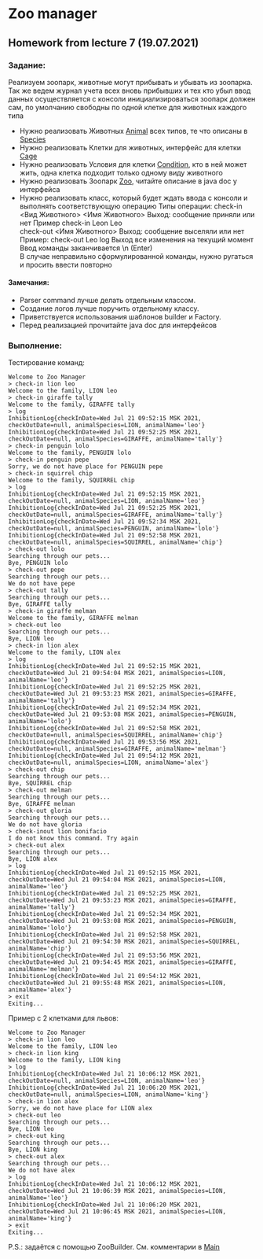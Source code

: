 # Zoo manager

## Homework from lecture 7 (19.07.2021)

### Задание:
Реализуем зоопарк, животные могут прибывать и убывать из зоопарка.
Так же ведем журнал учета всех вновь прибывших и тех кто убыл
ввод данных осуществляется с консоли
инициализироваться зоопарк должен сам, по умолчанию свободны по одной клетке для животных каждого типа

* Нужно реализовать Животных [Animal](model/Animal.java) всех типов, те что описаны в [Species](model/Species.java)
* Нужно реализовать Клетки для животных, интерфейс для клетки [Cage](model/Cage.java)
* Нужно реализовать Условия для клетки [Condition](model/Condition.java), кто в ней может жить, одна клетка подходит только одному виду животного
* Нужно реализовать Зоопарк [Zoo](Zoo.java), читайте описание в java doc у интерфейса
* Нужно реализовать класс, который будет ждать ввода с консоли и выполнять соответствующую операцию
  Типы операции:
  check-in <Вид Животного> <Имя Животного> Выход: сообщение приняли или нет Пример check-in Leon Leo  
  check-out <Имя Животного> Выход: сообщение выселяли или нет Пример: check-out Leo
  log Выход все изменения на текущий момент  
  Ввод команды заканчивается \n (Enter)  
  В случае неправильно сформулированной команды, нужно ругаться и просить ввести повторно

#### Замечания:
* Parser command лучше делать отдельным классом.
* Создание логов лучше поручить отдельному классу.
* Приветствуется использования шаблонов builder и Factory.
* Перед реализацией прочитайте java doc для интерфейсов

### Выполнение:

Тестирование команд:

```
Welcome to Zoo Manager
> check-in lion leo
Welcome to the family, LION leo
> check-in giraffe tally
Welcome to the family, GIRAFFE tally
> log
InhibitionLog{checkInDate=Wed Jul 21 09:52:15 MSK 2021, checkOutDate=null, animalSpecies=LION, animalName='leo'}
InhibitionLog{checkInDate=Wed Jul 21 09:52:25 MSK 2021, checkOutDate=null, animalSpecies=GIRAFFE, animalName='tally'}
> check-in penguin lolo
Welcome to the family, PENGUIN lolo
> check-in penguin pepe
Sorry, we do not have place for PENGUIN pepe
> check-in squirrel chip
Welcome to the family, SQUIRREL chip
> log
InhibitionLog{checkInDate=Wed Jul 21 09:52:15 MSK 2021, checkOutDate=null, animalSpecies=LION, animalName='leo'}
InhibitionLog{checkInDate=Wed Jul 21 09:52:25 MSK 2021, checkOutDate=null, animalSpecies=GIRAFFE, animalName='tally'}
InhibitionLog{checkInDate=Wed Jul 21 09:52:34 MSK 2021, checkOutDate=null, animalSpecies=PENGUIN, animalName='lolo'}
InhibitionLog{checkInDate=Wed Jul 21 09:52:58 MSK 2021, checkOutDate=null, animalSpecies=SQUIRREL, animalName='chip'}
> check-out lolo
Searching through our pets...
Bye, PENGUIN lolo
> check-out pepe
Searching through our pets...
We do not have pepe
> check-out tally
Searching through our pets...
Bye, GIRAFFE tally
> check-in giraffe melman
Welcome to the family, GIRAFFE melman
> check-out leo
Searching through our pets...
Bye, LION leo
> check-in lion alex
Welcome to the family, LION alex
> log
InhibitionLog{checkInDate=Wed Jul 21 09:52:15 MSK 2021, checkOutDate=Wed Jul 21 09:54:04 MSK 2021, animalSpecies=LION, animalName='leo'}
InhibitionLog{checkInDate=Wed Jul 21 09:52:25 MSK 2021, checkOutDate=Wed Jul 21 09:53:23 MSK 2021, animalSpecies=GIRAFFE, animalName='tally'}
InhibitionLog{checkInDate=Wed Jul 21 09:52:34 MSK 2021, checkOutDate=Wed Jul 21 09:53:08 MSK 2021, animalSpecies=PENGUIN, animalName='lolo'}
InhibitionLog{checkInDate=Wed Jul 21 09:52:58 MSK 2021, checkOutDate=null, animalSpecies=SQUIRREL, animalName='chip'}
InhibitionLog{checkInDate=Wed Jul 21 09:53:56 MSK 2021, checkOutDate=null, animalSpecies=GIRAFFE, animalName='melman'}
InhibitionLog{checkInDate=Wed Jul 21 09:54:12 MSK 2021, checkOutDate=null, animalSpecies=LION, animalName='alex'}
> check-out chip
Searching through our pets...
Bye, SQUIRREL chip
> check-out melman
Searching through our pets...
Bye, GIRAFFE melman
> check-out gloria
Searching through our pets...
We do not have gloria
> check-inout lion bonifacio
I do not know this command. Try again
> check-out alex
Searching through our pets...
Bye, LION alex
> log
InhibitionLog{checkInDate=Wed Jul 21 09:52:15 MSK 2021, checkOutDate=Wed Jul 21 09:54:04 MSK 2021, animalSpecies=LION, animalName='leo'}
InhibitionLog{checkInDate=Wed Jul 21 09:52:25 MSK 2021, checkOutDate=Wed Jul 21 09:53:23 MSK 2021, animalSpecies=GIRAFFE, animalName='tally'}
InhibitionLog{checkInDate=Wed Jul 21 09:52:34 MSK 2021, checkOutDate=Wed Jul 21 09:53:08 MSK 2021, animalSpecies=PENGUIN, animalName='lolo'}
InhibitionLog{checkInDate=Wed Jul 21 09:52:58 MSK 2021, checkOutDate=Wed Jul 21 09:54:30 MSK 2021, animalSpecies=SQUIRREL, animalName='chip'}
InhibitionLog{checkInDate=Wed Jul 21 09:53:56 MSK 2021, checkOutDate=Wed Jul 21 09:54:45 MSK 2021, animalSpecies=GIRAFFE, animalName='melman'}
InhibitionLog{checkInDate=Wed Jul 21 09:54:12 MSK 2021, checkOutDate=Wed Jul 21 09:55:48 MSK 2021, animalSpecies=LION, animalName='alex'}
> exit
Exiting...
```

Пример с 2 клетками для львов:

```
Welcome to Zoo Manager
> check-in lion leo
Welcome to the family, LION leo
> check-in lion king
Welcome to the family, LION king
> log
InhibitionLog{checkInDate=Wed Jul 21 10:06:12 MSK 2021, checkOutDate=null, animalSpecies=LION, animalName='leo'}
InhibitionLog{checkInDate=Wed Jul 21 10:06:20 MSK 2021, checkOutDate=null, animalSpecies=LION, animalName='king'}
> check-in lion alex
Sorry, we do not have place for LION alex
> check-out leo
Searching through our pets...
Bye, LION leo
> check-out king
Searching through our pets...
Bye, LION king
> check-out alex
Searching through our pets...
We do not have alex
> log
InhibitionLog{checkInDate=Wed Jul 21 10:06:12 MSK 2021, checkOutDate=Wed Jul 21 10:06:39 MSK 2021, animalSpecies=LION, animalName='leo'}
InhibitionLog{checkInDate=Wed Jul 21 10:06:20 MSK 2021, checkOutDate=Wed Jul 21 10:06:45 MSK 2021, animalSpecies=LION, animalName='king'}
> exit
Exiting...
```

P.S.: задаётся с помощью ZooBuilder. См. комментарии в [Main](Main.java)